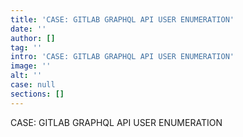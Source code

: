 ```yaml
---
title: 'CASE: GITLAB GRAPHQL API USER ENUMERATION'
date: ''
author: []
tag: ''
intro: 'CASE: GITLAB GRAPHQL API USER ENUMERATION'
image: ''
alt: ''
case: null
sections: []
---
```

CASE: GITLAB GRAPHQL API USER ENUMERATION
